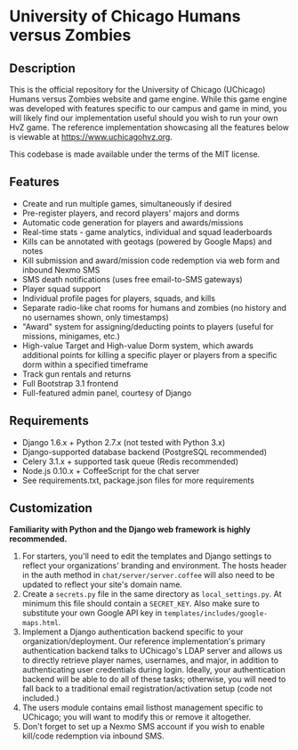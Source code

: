 # University of Chicago Humans versus Zombies

## Description

This is the official repository for the University of Chicago (UChicago) Humans versus Zombies website and game engine.
While this game engine was developed with features specific to our campus and game in mind, you will likely find our
implementation useful should you wish to run your own HvZ game. The reference implementation showcasing all the features
below is viewable at https://www.uchicagohvz.org. 

This codebase is made available under the terms of the MIT license.

## Features

* Create and run multiple games, simultaneously if desired
* Pre-register players, and record players' majors and dorms
* Automatic code generation for players and awards/missions
* Real-time stats - game analytics, individual and squad leaderboards
* Kills can be annotated with geotags (powered by Google Maps) and notes
* Kill submission and award/mission code redemption via web form and inbound Nexmo SMS
* SMS death notifications (uses free email-to-SMS gateways)
* Player squad support
* Individual profile pages for players, squads, and kills
* Separate radio-like chat rooms for humans and zombies (no history and no usernames shown, only timestamps)
* "Award" system for assigning/deducting points to players (useful for missions, minigames, etc.)
* High-value Target and High-value Dorm system, which awards additional points for killing a specific
player or players from a specific dorm within a specified timeframe
* Track gun rentals and returns
* Full Bootstrap 3.1 frontend
* Full-featured admin panel, courtesy of Django

## Requirements

* Django 1.6.x + Python 2.7.x (not tested with Python 3.x)
* Django-supported database backend (PostgreSQL recommended)
* Celery 3.1.x + supported task queue (Redis recommended)
* Node.js 0.10.x + CoffeeScript for the chat server
* See requirements.txt, package.json files for more requirements

## Customization

**Familiarity with Python and the Django web framework is highly recommended.**

1. For starters, you'll need to edit the templates and Django settings to reflect your organizations' branding and environment.
The hosts header in the auth method in `chat/server/server.coffee` will also need to be updated to reflect your site's domain name.
2. Create a `secrets.py` file in the same directory as `local_settings.py`. At minimum this file should
contain a `SECRET_KEY`. Also make sure to substitute your own Google API key in `templates/includes/google-maps.html`.
3. Implement a Django authentication backend specific to your organization/deployment. Our reference implementation's
primary authentication backend talks to UChicago's LDAP server and allows us to directly retrieve player names, usernames,
and major, in addition to authenticating user credentials during login. Ideally, your authentication backend will be able to do all of these
tasks; otherwise, you will need to fall back to a traditional email registration/activation setup (code not included.)
4. The users module contains email listhost management specific to UChicago; you will want to modify this or remove it altogether.
5. Don't forget to set up a Nexmo SMS account if you wish to enable kill/code redemption via inbound SMS.

